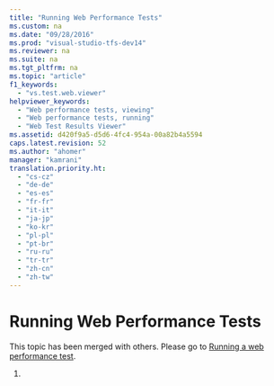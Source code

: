 ```yaml
---
title: "Running Web Performance Tests"
ms.custom: na
ms.date: "09/28/2016"
ms.prod: "visual-studio-tfs-dev14"
ms.reviewer: na
ms.suite: na
ms.tgt_pltfrm: na
ms.topic: "article"
f1_keywords: 
  - "vs.test.web.viewer"
helpviewer_keywords: 
  - "Web performance tests, viewing"
  - "Web performance tests, running"
  - "Web Test Results Viewer"
ms.assetid: d420f9a5-d5d6-4fc4-954a-00a82b4a5594
caps.latest.revision: 52
ms.author: "ahomer"
manager: "kamrani"
translation.priority.ht: 
  - "cs-cz"
  - "de-de"
  - "es-es"
  - "fr-fr"
  - "it-it"
  - "ja-jp"
  - "ko-kr"
  - "pl-pl"
  - "pt-br"
  - "ru-ru"
  - "tr-tr"
  - "zh-cn"
  - "zh-tw"
---
```

# Running Web Performance Tests
This topic has been merged with others. Please go to [Running a web performance test](assetId:///bd0a82fd-cec0-4861-bc09-e1b0b2d258ef#CreatingNewWebPerfTest_VerifyWebPerfTest).  
  
1.
